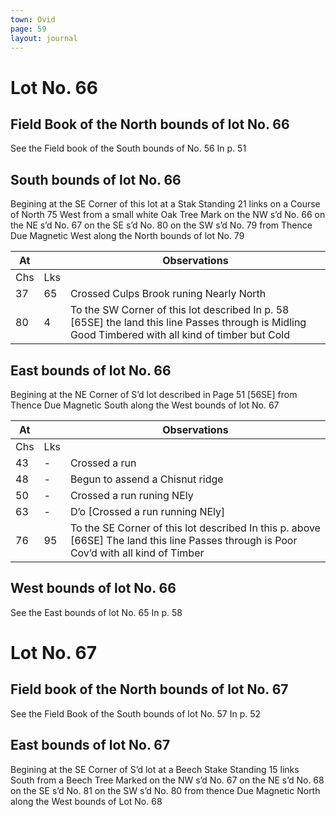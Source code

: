 ```yaml
---
town: Ovid
page: 59
layout: journal
---
```


# Lot No. 66

## Field Book of the North bounds of lot No. 66
See the Field book of the South bounds of No. 56 In p. 51

## South bounds of lot No. 66
Begining at the SE Corner of this lot at a Stak Standing 21 links on a Course of North 75 West from a small white Oak Tree Mark on the NW s’d No. 66 on the NE s’d No. 67 on the SE s’d No. 80 on the SW s’d No. 79 from Thence Due Magnetic West along the North bounds of lot No. 79

| At |    | Observations |
| -- | -- | ------------ |
| Chs | Lks | |
37 | 65 | Crossed Culps Brook runing Nearly North
80 | 4 | To the SW Corner of this lot described In p. 58 [65SE] the land this line Passes through is Midling Good Timbered with all kind of timber but Cold

## East bounds of lot No. 66
Begining at the NE Corner of S’d lot described in Page 51 [56SE] from Thence Due Magnetic South along the West bounds of lot No. 67

| At |    | Observations |
| -- | -- | ------------ |
| Chs | Lks | |
43 | - | Crossed a run
48 | - | Begun to assend a Chisnut ridge
50 | - | Crossed a run runing NEly
63 | - | D’o [Crossed a run running NEly]
76 | 95 | To the SE Corner of this lot described In this p. above [66SE] The land this line Passes through is Poor Cov’d with all kind of Timber

## West bounds of lot No. 66
See the East bounds of lot No. 65 In p. 58

# Lot No. 67

## Field book of the North bounds of lot No. 67
See the Field Book of the South bounds of lot No. 57 In p. 52

## East bounds of lot No. 67
Begining at the SE Corner of S’d lot at a Beech Stake Standing 15 links South from a Beech Tree Marked on the NW s’d No. 67 on the NE s’d No. 68 on the SE s’d No. 81 on the SW s’d No. 80 from thence Due Magnetic North along the West bounds of Lot No. 68

